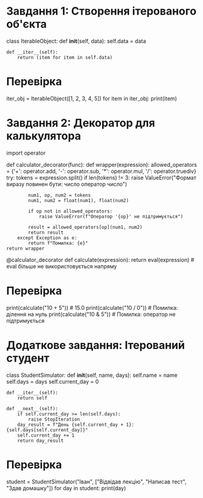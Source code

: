 # Завдання 1: Створення ітерованого об'єкта
class IterableObject:
    def __init__(self, data):
        self.data = data
    
    def __iter__(self):
        return (item for item in self.data)

# Перевірка
iter_obj = IterableObject([1, 2, 3, 4, 5])
for item in iter_obj:
    print(item)

# Завдання 2: Декоратор для калькулятора
import operator

def calculator_decorator(func):
    def wrapper(expression):
        allowed_operators = {'+': operator.add, '-': operator.sub, '*': operator.mul, '/': operator.truediv}
        try:
            tokens = expression.split()
            if len(tokens) != 3:
                raise ValueError("Формат виразу повинен бути: число оператор число")
            
            num1, op, num2 = tokens
            num1, num2 = float(num1), float(num2)
            
            if op not in allowed_operators:
                raise ValueError(f"Оператор '{op}' не підтримується")
            
            result = allowed_operators[op](num1, num2)
            return result
        except Exception as e:
            return f"Помилка: {e}"
    return wrapper

@calculator_decorator
def calculate(expression):
    return eval(expression)  # eval більше не використовується напряму

# Перевірка
print(calculate("10 + 5"))  # 15.0
print(calculate("10 / 0"))  # Помилка: ділення на нуль
print(calculate("10 & 5"))  # Помилка: оператор не підтримується

# Додаткове завдання: Ітерований студент
class StudentSimulator:
    def __init__(self, name, days):
        self.name = name
        self.days = days
        self.current_day = 0
    
    def __iter__(self):
        return self
    
    def __next__(self):
        if self.current_day >= len(self.days):
            raise StopIteration
        day_result = f"День {self.current_day + 1}: {self.days[self.current_day]}"
        self.current_day += 1
        return day_result

# Перевірка
student = StudentSimulator("Іван", ["Відвідав лекцію", "Написав тест", "Здав домашку"])
for day in student:
    print(day)
